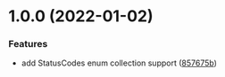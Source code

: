 # 1.0.0 (2022-01-02)


### Features

* add StatusCodes enum collection support ([857675b](https://github.com/brayanarrieta/http-statusify/commit/857675b731a85ba81a10963dce5538be380c697d))
